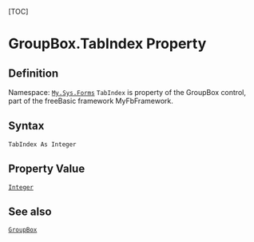 [TOC]
# GroupBox.TabIndex Property

## Definition
Namespace: [`My.Sys.Forms`](My.Sys.Forms.md)
`TabIndex` is property of the GroupBox control, part of the freeBasic framework MyFbFramework.
## Syntax
```freeBasic
TabIndex As Integer
```
## Property Value
[`Integer`]("https://www.freebasic.net/wiki/KeyPgInteger")
## See also
[`GroupBox`](GroupBox.md)
